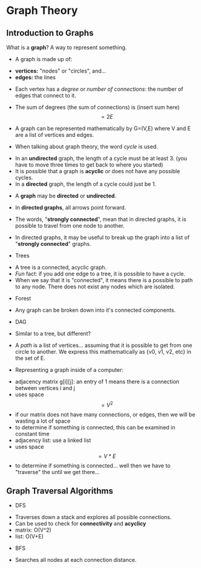 # Graph Theory
## Introduction to Graphs
 What is a __graph__? A way to represent something.
* A graph is made up of:
 - __vertices:__ "nodes" or "circles", and...
 - __edges:__ the lines

* Each vertex has a _degree_ or *number of connections*: the number of edges that connect to it.
 - The sum of degrees (the sum of connections) is (insert sum here) $$ = 2E $$

* A graph can be represented mathematically by G=(V,E) where V and E are a list of vertices and edges.

* When talking about graph theory, the word _cycle_ is used.
 - In an __undirected__ graph, the length of a cycle must be at least 3. (you have to move three times to get back to where you started)
 - It is possible that a graph is __acyclic__ or does not have any possible cycles.
 - In a __directed__ graph, the length of a cycle could just be 1.

* A __graph__ may be __directed__ or __undirected__.
 - In __directed graphs__, all arrows point forward.

* The words, "__strongly connected__", mean that in directed graphs, it is possible to travel from one node to another.
 - In directed graphs, it may be useful to break up the graph into a list of "__strongly connected__" graphs.

* Trees
- A tree is a connected, acyclic graph.
- *Fun* fact: if you add one edge to a tree, it is possible to have a cycle.
- When we say that it is "connected", it means there is a possible to path to any node. There does not exist any nodes which are isolated.

* Forest
- Any graph can be broken down into it's connected components.

* DAG 
- Similar to a tree, but different?

- A _path_ is a list of vertices... assuming that it is possible to get from one circle to another. We express this mathematically as {v0, v1, v2, etc} in the set of E.

* Representing a graph inside of a computer:
 - adjacency matrix g[i][j]: an entry of 1 means there is a connection between vertices i and j
  - uses space $$ =V^2 $$
  - if our matrix does not have many connections, or edges, then we will be wasting a lot of space
  - to determine if something is connected, this can be examined in constant time
 - adjacency list: use a linked list
  - uses space $$ =V*E $$
  - to determine if something is connected... well then we have to "traverse" the until we get there...

## Graph Traversal Algorithms
* DFS
 - Traverses down a stack and explores all possible connections.
 - Can be used to check for __connectivity__ and __acyclicy__
 - matrix: O(V^2)
 - list: O(V+E)
* BFS
 - Searches all nodes at each connection distance.
